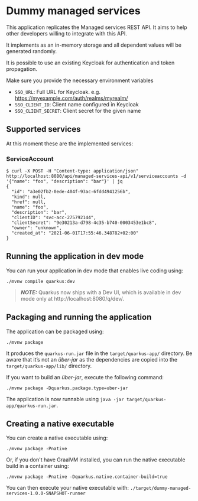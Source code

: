 # Dummy managed services

This application replicates the Managed services REST API. It aims to help other developers willing to integrate
with this API.

It implements as an in-memory storage and all dependent values will be generated randomly.

It is possible to use an existing Keycloak for authentication and token propagation.

Make sure you provide the necessary environment variables

* `SSO_URL`: Full URL for Keycloak. e.g. https://myexample.com/auth/realms/myrealm/
* `SSO_CLIENT_ID`: Client name configured in Keycloak
* `SSO_CLIENT_SECRET`: Client secret for the given name

## Supported services

At this moment these are the implemented services:

### ServiceAccount

```shell script
$ curl -X POST -H "Content-type: application/json" http://localhost:8080/api/managed-services-api/v1/serviceaccounts -d '{"name": "foo", "description": "bar"}' | jq
{
  "id": "a3e02fb2-0ede-404f-93ac-6fdd4941256b",
  "kind": null,
  "href": null,
  "name": "foo",
  "description": "bar",
  "clientID": "svc-acc-275792144",
  "clientSecret": "9e30213a-d798-4c35-b740-0003453e1bc8",
  "owner": "unknown",
  "created_at": "2021-06-01T17:55:46.348782+02:00"
}

```

## Running the application in dev mode

You can run your application in dev mode that enables live coding using:
```shell script
./mvnw compile quarkus:dev
```

> **_NOTE:_**  Quarkus now ships with a Dev UI, which is available in dev mode only at http://localhost:8080/q/dev/.

## Packaging and running the application

The application can be packaged using:
```shell script
./mvnw package
```
It produces the `quarkus-run.jar` file in the `target/quarkus-app/` directory.
Be aware that it’s not an _über-jar_ as the dependencies are copied into the `target/quarkus-app/lib/` directory.

If you want to build an _über-jar_, execute the following command:
```shell script
./mvnw package -Dquarkus.package.type=uber-jar
```

The application is now runnable using `java -jar target/quarkus-app/quarkus-run.jar`.

## Creating a native executable

You can create a native executable using: 
```shell script
./mvnw package -Pnative
```

Or, if you don't have GraalVM installed, you can run the native executable build in a container using: 
```shell script
./mvnw package -Pnative -Dquarkus.native.container-build=true
```

You can then execute your native executable with: `./target/dummy-managed-services-1.0.0-SNAPSHOT-runner`
